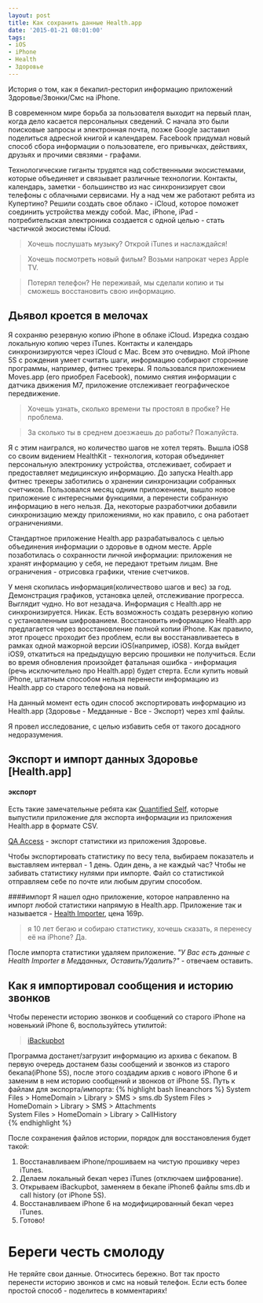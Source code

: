 ```yaml
---
layout: post
title: Как сохранить данные Health.app
date: '2015-01-21 08:01:00'
tags:
- iOS
- iPhone
- Health
- Здоровье
---
```


История о том, как я бекапил-ресторил информацию приложений Здоровье/Звонки/Смс на iPhone.  

В современном мире борьба за пользователя выходит на первый план, когда дело касается персональных сведений. С начала это были поисковые запросы и электронная почта, позже Google заставил поделиться адресной книгой и календарем. Facebook придумал новый способ сбора информации о пользователе, его привычках, действиях, друзьях и прочими связями - графами.  

Технологические гиганты трудятся над собственными экосистемами, которые объединяет и связывает различные технологии. Контакты, календарь, заметки - большинство из нас синхронизирует свои телефоны с облачными сервисами. Ну а над чем же работают ребята из Купертино? Решили создать свое облако - iCloud, которое поможет соединить устройства между собой. Mac, iPhone, iPad - потребительская электроника создается с одной целью - стать частичкой экосистемы iCloud.

> Хочешь послушать музыку? Открой iTunes и наслаждайся!

> Хочешь посмотреть новый фильм? Возьми напрокат через Apple TV.

> Потерял телефон? Не переживай, мы сделали копию и ты сможешь восстановить свою информацию.

## Дьявол кроется в мелочах
Я сохраняю резервную копию iPhone в облаке iCloud. Изредка создаю локальную копию через iTunes. Контакты и календарь синхронизируются через iCloud c Mac. Всем это очевидно. Мой iPhone 5S с рождения умеет считать шаги, информацию собирают сторонние программы, например, фитнес трекеры. Я пользовался приложением Moves.app (его приобрел Facebook), помимо снятия информации с датчика движения M7, приложение отслеживает географическое передвижение. 

> Хочешь узнать, сколько времени ты простоял в пробке? Не проблема.   
  
> За сколько ты в среднем доезжаешь до работы? Пожалуйста. 
  
Я с этим наигрался, но количество шагов не хотел терять. Вышла iOS8 со своим видением HealthKit - технология, которая объединяет персональную электронику устройства, отслеживает, собирает и предоставляет медицинскую информацию. До запуска Health.app фитнес трекеры заботились о хранении синхронизации собранных счетчиков. Пользовался месяц одним приложением, вышло новое приложение с интересными функциями, а перенести собранную информацию в него нельзя. Да, некоторые разработчики добавили синхронизацию между приложениями, но как правило, с она работает ограничениями. 
  
Стандартное приложение Health.app разрабатывалось с целью объединения информации о здоровье в одном месте.
Apple позаботилась о сохранности личной информации: приложения не хранят информацию у себя, не передают третьим лицам. Вне ограничения - отрисовка графики, чтение счетчиков. 

У меня скопилась информация(количествово шагов и вес) за год. Демонстрация графиков, установка целей, отслеживание прогресса. Выглядит чудно. Но вот незадача. Информация с Health.app не синхронизируется. Никак. Есть возможность создать резервную копию с установленным шифрованием. Восстановить информацию Health.app предлагается через восстановление полной копии iPhone. Как правило, этот процесс проходит без проблем, если вы восстанавливаетесь в рамках одной мажорной версии iOS(например, iOS8). Когда выйдет iOS9, откатиться на предыдущую версию прошивки не получиться. Если во время обновления произойдет фатальная ошибка - информация (речь исключительно про Health.app) будет стерта. Если купить новый iPhone, штатным способом нельзя перенести информацию из Health.app со старого телефона на новый. 

На данный момент есть один способ экспортировать информацию из Health.app (Здоровье - Медданные - Все - Экспорт) через xml файлы.  

Я провел исследование, с целью избавить себя от такого досадного недоразумения.

## Экспорт и импорт данных Здоровье [Health.app]


#### экспорт
Есть такие замечательные ребята как [Quantified Self](http://quantifiedself.com/access-app/app), которые выпустили приложение для экспорта информации из приложения Health.app в формате CSV.

[QA Access](https://itunes.apple.com/ru/app/qs-access/id920297614?l=en&mt=8) - экспорт статистики из приложения Здоровье.

Чтобы экспортировать статистику по весу тела, выбираем показатель и выставляем интервал - 1 день. Один день, а не каждый час? Чтобы не забивать статистику нулями при импорте. Файл со статистикой отправляем себе по почте или любым другим способом.

####импорт
Я нашел одно приложение, которое направленно на импорт любой статистики напрямую в Health.app. Приложение так и называется - [Health Importer](https://itunes.apple.com/ru/app/health-importer/id930943780?l=en&mt=8), цена 169p.

> я 10 лет бегаю и собираю статистику, хочешь сказать, я перенесу её на iPhone?
Да.

После импорта статистики удаляем приложение. *"У Вас есть данные с Health Importer в Медданных, Оставить/Удалить?"* - отвечаем оставить.

## Как я импортировал сообщения и историю звонков
Чтобы перенести историю звонков и сообщений со старого iPhone на новенький iPhone 6, воспользуйтесь утилитой:  

>[iBackupbot](http://www.icopybot.com/itunes-backup-manager.htm)

Программа достанет/загрузит информацию из архива с бекапом. В первую очередь достанем базы сообщений и звонков из старого бекапа(iPhone 5S), после этого создадим архив с нового iPhone 6 и заменим в нем историю сообщений и звонков от iPhone 5S.
Путь к файлам для экспорта/импорта: 
{% highlight bash lineanchors %}
System Files > HomeDomain > Library > SMS > sms.db
System Files > HomeDomain > Library > SMS > Attachments  
System Files > HomeDomain > Library > CallHistory  
{% endhighlight %}

После сохранения файлов истории, порядок для восстановления будет такой:  
1. Восстанавливаем iPhone/прошиваем на чистую прошивку через iTunes.
2. Делаем локальный бекап через iTunes (отключаем шифрование).
3. Открываем iBackupbot, заменяем в бекапе iPhone6 файлы sms.db и call history (от iPhone 5S).
4. Восстанавливаем iPhone 6 на модифицированный бекап через iTunes.
5. Готово!

# Береги честь смолоду

Не теряйте свои данные. Относитесь бережно. Вот так просто перенести историю звонков и смс на новый телефон. Если есть более простой способ - поделитесь в комментариях!
